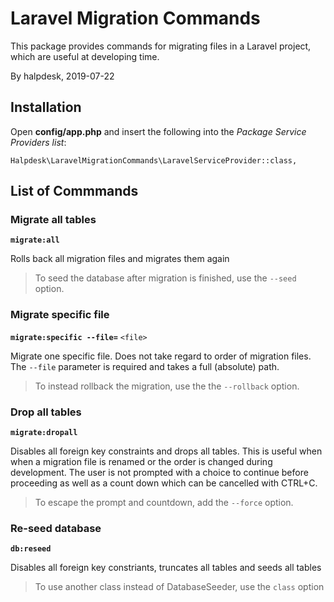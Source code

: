 # Laravel Migration Commands

This package provides commands for migrating files in a Laravel project, which are useful at developing time.

By halpdesk, 2019-07-22

## Installation

Open **config/app.php** and insert the following into the _Package Service Providers list_:

`Halpdesk\LaravelMigrationCommands\LaravelServiceProvider::class,`

## List of Commmands

### Migrate all tables

**`migrate:all`**

Rolls back all migration files and migrates them again

> To seed the database after migration is finished, use the `--seed` option.

### Migrate specific file

**`migrate:specific --file=`** `<file>`

Migrate one specific file. Does not take regard to order of migration files. The `--file` parameter is required and takes a full (absolute) path.

> To instead rollback the migration, use the the `--rollback` option.

### Drop all tables

**`migrate:dropall`**

Disables all foreign key constraints and drops all tables. This is useful when  when a migration file is renamed or the order is changed during development. The user is not prompted with a choice to continue before proceeding as well as a count down which can be cancelled with CTRL+C.

> To escape the prompt and countdown, add the `--force` option.

### Re-seed database

**`db:reseed`**

Disables all foreign key constriants, truncates all tables and seeds all tables

> To use another class instead of DatabaseSeeder, use the `class` option
